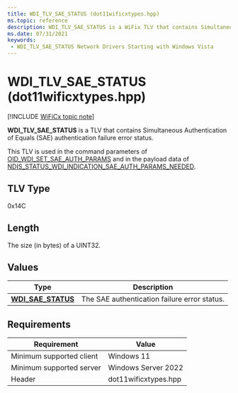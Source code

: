 ```yaml
---
title: WDI_TLV_SAE_STATUS (dot11wificxtypes.hpp)
ms.topic: reference
description: WDI_TLV_SAE_STATUS is a WiFix TLV that contains Simultaneous Authentication of Equals (SAE) authentication failure error status.
ms.date: 07/31/2021
keywords:
 - WDI_TLV_SAE_STATUS Network Drivers Starting with Windows Vista
---
```


# WDI_TLV_SAE_STATUS (dot11wificxtypes.hpp)

[!INCLUDE [WiFiCx topic note](../includes/wificx-version-warning.md)]

**WDI_TLV_SAE_STATUS** is a TLV that contains Simultaneous Authentication of Equals (SAE) authentication failure error status.

This TLV is used in the command parameters of [OID_WDI_SET_SAE_AUTH_PARAMS](oid-wdi-set-sae-auth-params.md) and in the payload data of [NDIS_STATUS_WDI_INDICATION_SAE_AUTH_PARAMS_NEEDED](ndis-status-wdi-indication-sae-auth-params-needed.md).

## TLV Type

0x14C

## Length

The size (in bytes) of a UINT32.

## Values

| Type | Description |
| --- | --- |
| [**WDI_SAE_STATUS**](/windows-hardware/drivers/ddi/dot11wificxtypes/ne-dot11wificxtypes-wdi_sae_status) | The SAE authentication failure error status. |

## Requirements

|Requirement|Value|
|--- |--- |
|Minimum supported client|Windows 11|
|Minimum supported server|Windows Server 2022|
|Header|dot11wificxtypes.hpp|
